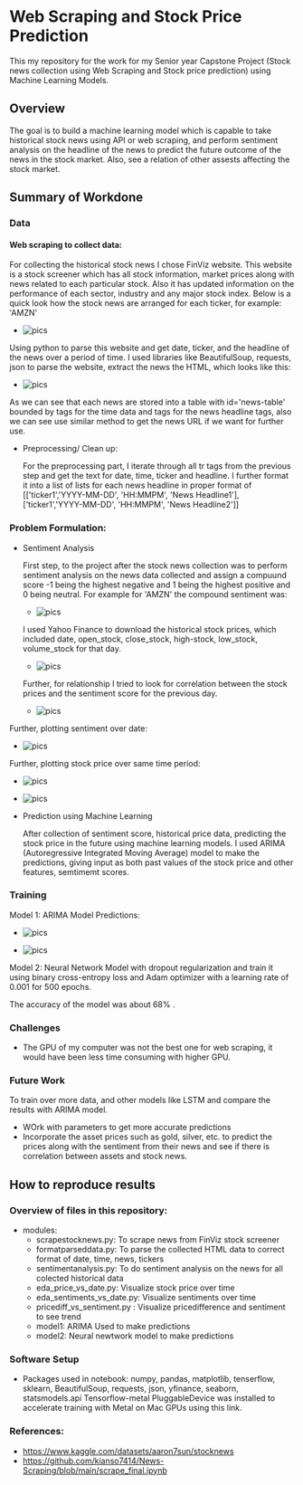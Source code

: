 # Web Scraping and Stock Price Prediction

This my repository for the work for my Senior year Capstone Project (Stock news collection using Web Scraping and Stock price prediction) using Machine Learning Models.

## Overview
The goal is to build a machine learning model which is capable to take historical stock news using API or web scraping, and perform sentiment analysis on the headline of the news to predict the future outcome of the news in the stock market. Also, see a relation of other assests affecting the stock market.

## Summary of Workdone

### Data

#### Web scraping to collect data:
For collecting the historical stock news I chose FinViz website. This website is a stock screener which has all stock information, market prices along with news related to each particular stock. Also it has updated information on the performance of each sector, industry and any major stock index. Below is a quick look how the stock news are arranged for each ticker, for example: 'AMZN'
   * ![pics](https://github.com/lasta11/DATA-CAPSTONE-PROJECT/blob/main/Example%20Images/Finviz%20News.png)

Using python to parse this website and get date, ticker, and the headline of the news over a period of time. I used libraries like BeautifulSoup, requests, json to parse the website, extract the news the HTML, which looks like this: 
  * ![pics](https://github.com/lasta11/DATA-CAPSTONE-PROJECT/blob/main/Example%20Images/HTML%20Scraping.png)
  
  As we can see that each news are stored into a table with id='news-table' bounded by <tr>tags for the time data and <a></a> tags for the news headline tags, also we can see use similar method to get the news URL if we want for further use.  

  
* Preprocessing/ Clean up:
  
  For the preprocessing part, I iterate through all tr tags from the previous step and get the text for date, time, ticker and headline. I further format it into a list of lists for each news headline in proper format of [['ticker1','YYYY-MM-DD', 'HH:MMPM', 'News Headline1'], ['ticker1','YYYY-MM-DD', 'HH:MMPM', 'News Headline2']]


### Problem Formulation:

* Sentiment Analysis
  
  First step, to the project after the stock news collection was to perform sentiment analysis on the news data collected and assign a compuund score -1 being the highest negative and 1 being the highest positive and 0 being neutral. For example for 'AMZN' the compound sentiment was:
  
  * ![pics](https://github.com/lasta11/DATA-CAPSTONE-PROJECT/blob/main/Example%20Images/CompoundStock%20Sentiment.png)
 
  I used Yahoo Finance to download the historical stock prices, which included date, open_stock, close_stock, high-stock, low_stock, volume_stock for that day. 
  
  * ![pics](https://github.com/lasta11/DATA-CAPSTONE-PROJECT/blob/main/Example%20Images/Sony-sentiment.png)
  
  Further, for relationship I tried to look for correlation between the stock prices and the sentiment score for the previous day. 
  
  * ![pics](https://github.com/lasta11/DATA-CAPSTONE-PROJECT/blob/main/Example%20Images/Sentiment%20Score.png)

 Further, plotting sentiment over date: 
  * ![pics](https://github.com/lasta11/DATA-CAPSTONE-PROJECT/blob/main/Example%20Images/Sony_sentiment-date.png)
  
 Further, plotting stock price over same time period: 
  * ![pics](https://github.com/lasta11/DATA-CAPSTONE-PROJECT/blob/main/Example%20Images/Stock%20price%20time.png)
  * ![pics](https://github.com/lasta11/DATA-CAPSTONE-PROJECT/blob/main/Example%20Images/Sony_sentiment_time.png)
  
* Prediction using Machine Learning

  After collection of sentiment score, historical price data, predicting the stock price in the future using machine learning models. I used ARIMA (Autoregressive Integrated Moving Average) model to make the predictions, giving input as both past values of the stock price and other features, semtimemt scores. 
  
### Training
Model 1: ARIMA Model Predictions: 
  
 * ![pics](https://github.com/lasta11/DATA-CAPSTONE-PROJECT/blob/main/Example%20Images/Predictions_SONY.png)
  
 * ![pics](https://github.com/lasta11/DATA-CAPSTONE-PROJECT/blob/main/Example%20Images/Pep_predictions.png)

Model 2: Neural Network Model with dropout regularization and train it using binary cross-entropy loss and Adam optimizer with a learning rate of 0.001 for 500 epochs.

The accuracy of the model was about 68% . 
 

### Challenges 
  
* The GPU of my computer was not the best one for web scraping, it would have been less time consuming with higher GPU.
  
  
### Future Work

  To train over more data, and other models like LSTM and compare the results with ARIMA model.
* WOrk with parameters to get more accurate predictions
* Incorporate the asset prices such as gold, silver, etc. to predict the prices along with the sentiment from their news and see if there is correlation between assets and stock news.

## How to reproduce results

### Overview of files in this repository:
  
  * modules:
      * scrapestocknews.py: To scrape news from FinViz stock screener
      * formatparseddata.py: To parse the collected HTML data to correct format of date, time, news, tickers
      * sentimentanalysis.py: To do sentiment analysis on the news for all colected historical data
      * eda_price_vs_date.py: Visualize stock price over time
      * eda_sentiments_vs_date.py: Visualize sentiments over time
      * pricediff_vs_sentiment.py : Visualize pricedifference and sentiment to see trend
      * model1: ARIMA Used to make predictions
      * model2: Neural newtwork model to make predictions



### Software Setup
* Packages used in notebook: numpy, pandas, matplotlib, tenserflow, sklearn, BeautifulSoup, requests, json, yfinance, seaborn, statsmodels.api
Tensorflow-metal PluggableDevice was installed to accelerate training with Metal on Mac GPUs using this link.


### References:
* https://www.kaggle.com/datasets/aaron7sun/stocknews
* https://github.com/kianso7414/News-Scraping/blob/main/scrape_final.ipynb
  


